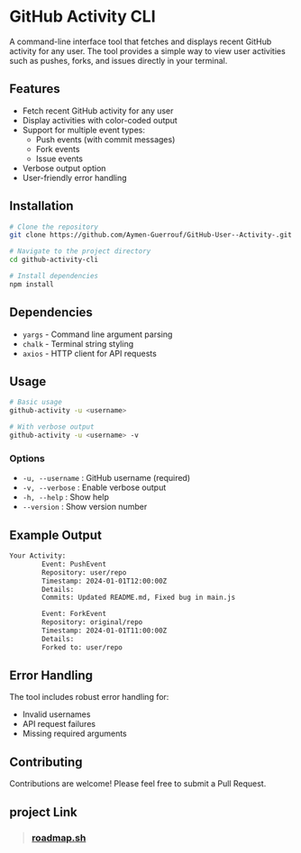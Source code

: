 # GitHub Activity CLI

A command-line interface tool that fetches and displays recent GitHub activity for any user. The tool provides a simple way to view user activities such as pushes, forks, and issues directly in your terminal.

## Features

- Fetch recent GitHub activity for any user
- Display activities with color-coded output
- Support for multiple event types:
  - Push events (with commit messages)
  - Fork events
  - Issue events
- Verbose output option
- User-friendly error handling

## Installation

```bash
# Clone the repository
git clone https://github.com/Aymen-Guerrouf/GitHub-User--Activity-.git

# Navigate to the project directory
cd github-activity-cli

# Install dependencies
npm install
```

## Dependencies

- `yargs` - Command line argument parsing
- `chalk` - Terminal string styling
- `axios` - HTTP client for API requests

## Usage

```bash
# Basic usage
github-activity -u <username>

# With verbose output
github-activity -u <username> -v
```

### Options

- `-u, --username` : GitHub username (required)
- `-v, --verbose` : Enable verbose output
- `-h, --help` : Show help
- `--version` : Show version number

## Example Output

```bash
Your Activity:
        Event: PushEvent
        Repository: user/repo
        Timestamp: 2024-01-01T12:00:00Z
        Details:
        Commits: Updated README.md, Fixed bug in main.js

        Event: ForkEvent
        Repository: original/repo
        Timestamp: 2024-01-01T11:00:00Z
        Details:
        Forked to: user/repo
```

## Error Handling

The tool includes robust error handling for:

- Invalid usernames
- API request failures
- Missing required arguments

## Contributing

Contributions are welcome! Please feel free to submit a Pull Request.

## project Link

> ### [roadmap.sh](https://roadmap.sh/projects/github-user-activity)
